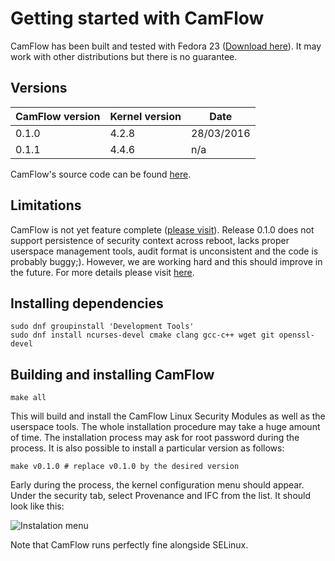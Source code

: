 # Getting started with CamFlow

CamFlow has been built and tested with Fedora 23 ([Download here](https://getfedora.org/)).
It may work with other distributions but there is no guarantee.

## Versions

| CamFlow version | Kernel version | Date       |
| --------------- |----------------| ---------- |
| 0.1.0           | 4.2.8          | 28/03/2016 |
| 0.1.1           | 4.4.6          | n/a        |

CamFlow's source code can be found [here](https://github.com/camflow/camflow-dev).

## Limitations

CamFlow is not yet feature complete ([please visit](http://camflow.org/)).
Release 0.1.0 does not support persistence of security context across reboot, lacks proper userspace management tools, audit format is unconsistent and the code is probably buggy;).
However, we are working hard and this should improve in the future.
For more details please visit [here](https://github.com/camflow/camflow-dev).

## Installing dependencies

``` shell
sudo dnf groupinstall 'Development Tools'
sudo dnf install ncurses-devel cmake clang gcc-c++ wget git openssl-devel
```
## Building and installing CamFlow

``` shell
make all
```

This will build and install the CamFlow Linux Security Modules as well as the userspace tools.
The whole installation procedure may take a huge amount of time.
The installation process may ask for root password during the process.
It is also possible to install a particular version as follows:

``` shell
make v0.1.0 # replace v0.1.0 by the desired version
```

Early during the process, the kernel configuration menu should appear.
Under the security tab, select Provenance and IFC from the list.
It should look like this:

![Instalation menu](https://raw.githubusercontent.com/CamFlow/camflow-install/master/img/install.png)

Note that CamFlow runs perfectly fine alongside SELinux.
